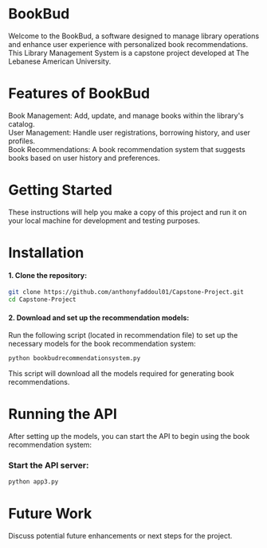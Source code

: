 # BookBud

Welcome to the BookBud, a software designed to manage library operations and enhance user experience with personalized book recommendations. This Library Management System is a capstone project developed at The Lebanese American University.

# Features of BookBud
Book Management: Add, update, and manage books within the library's catalog.  
User Management: Handle user registrations, borrowing history, and user profiles.  
Book Recommendations: A book recommendation system that suggests books based on user history and preferences.

# Getting Started
These instructions will help you make a copy of this project and run it on your local machine for development and testing purposes.

# Installation
#### 1. Clone the repository:

```bash
git clone https://github.com/anthonyfaddoul01/Capstone-Project.git
cd Capstone-Project
```

#### 2. Download and set up the recommendation models:

Run the following script (located in recommendation file) to set up the necessary models for the book recommendation system:
```bash
python bookbudrecommendationsystem.py
```
This script will download all the models required for generating book recommendations.

# Running the API
After setting up the models, you can start the API to begin using the book recommendation system:

### Start the API server:

```bash
python app3.py
```

# Future Work
Discuss potential future enhancements or next steps for the project.

